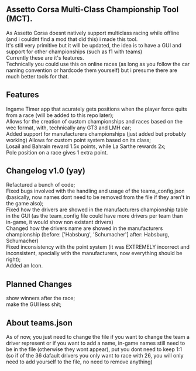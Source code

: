 ## Assetto Corsa Multi-Class Championship Tool (MCT).
As Assetto Corsa doesnt natively support multiclass racing while offline (and i couldnt find a mod that did this) i made this tool.<br>
It's still very primitive but it will be updated, the idea is to have a GUI and support for other championships (such as f1 with teams)<br>
Currently these are it's features.<br>
Technically you could use this on online races (as long as you follow the car naming convention or hardcode them yourself) but i presume there are much better tools for that.

## Features
Ingame Timer app that acurately gets positions when the player force quits from a race (will be added to this repo later);<br>
Allows for the creation of custom championships and races based on the wec format, with, technically any GT3 and LMH car;<br>
Added support for manufacturers championships (just added but probably working)
Allows for custom point system based on its class;<br>
Losail and Bahrain reward 1.5x points, while La Sarthe rewards 2x;<br>
Pole position on a race gives 1 extra point.<br>

## Changelog v1.0 (yay)
Refactured a bunch of code;<br>
Fixed bugs involved with the handling and usage of the teams_config.json (basically, now names dont need to be removed from the file if they aren't in the game also);<br>
Fixed how the drivers are showed in the manufacturers championship table in the GUI (as the team_config file could have more drivers per team than in-game, it would show non existant drivers)<br>
Changed how the drivers name are showed in the manufacturers championship (before: ['Habsburg', 'Schumacher'] after: Habsburg, Schumacher)<br>
Fixed inconsistency with the point system (it was EXTREMELY incorrect and inconsistent, specially with the manufacturers, now everything should be right);<br>
Added an Icon.

## Planned Changes
show winners after the race;<br>
make the GUI less shit;<br>

## About teams.json
As of now, you just need to change the file if you want to change the team a driver represent or if you want to add a name, in-game names still need to be in the file (otherwise they wont appear), put you dont need to keep 1:1 (so if of the 36 dafault drivers you only want to race with 26, you will only need to add yourself to the file, no need to remove anything)